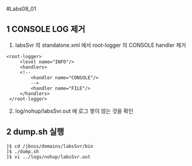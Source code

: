 #Labs08_01
## 1 CONSOLE LOG 제거 
1) labsSvr 의 standalone.xml 에서 root-logger 의 CONSOLE handler 제거

```
<root-logger>
     <level name="INFO"/>
     <handlers>
     <!--
         <handler name="CONSOLE"/>
         -->
         <handler name="FILE"/>
     </handlers>
 </root-logger>

```

2) log/nohup/labsSvr.out 에 로그 쌓이 않는 것을 확인 
 

## 2 dump.sh 실행

```
]$ cd /jboss/domains/labsSvr/bin
]$ ./dump.sh
]$ vi ../logs/nohup/labsSvr.out
```

